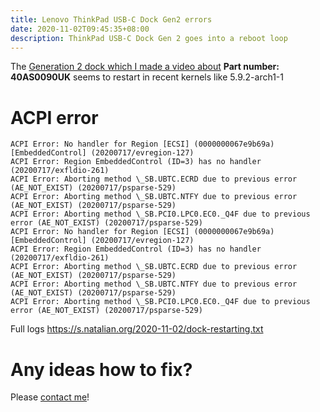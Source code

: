 ```yaml
---
title: Lenovo ThinkPad USB-C Dock Gen2 errors
date: 2020-11-02T09:45:35+08:00
description: ThinkPad USB-C Dock Gen 2 goes into a reboot loop
---
```


The [Generation 2 dock which I made a video
about](https://youtu.be/rFZ4QOLZG10) **Part number:  40AS0090UK** seems to
restart in recent kernels like 5.9.2-arch1-1


# ACPI error

	ACPI Error: No handler for Region [ECSI] (0000000067e9b69a) [EmbeddedControl] (20200717/evregion-127)
	ACPI Error: Region EmbeddedControl (ID=3) has no handler (20200717/exfldio-261)
	ACPI Error: Aborting method \_SB.UBTC.ECRD due to previous error (AE_NOT_EXIST) (20200717/psparse-529)
	ACPI Error: Aborting method \_SB.UBTC.NTFY due to previous error (AE_NOT_EXIST) (20200717/psparse-529)
	ACPI Error: Aborting method \_SB.PCI0.LPC0.EC0._Q4F due to previous error (AE_NOT_EXIST) (20200717/psparse-529)
	ACPI Error: No handler for Region [ECSI] (0000000067e9b69a) [EmbeddedControl] (20200717/evregion-127)
	ACPI Error: Region EmbeddedControl (ID=3) has no handler (20200717/exfldio-261)
	ACPI Error: Aborting method \_SB.UBTC.ECRD due to previous error (AE_NOT_EXIST) (20200717/psparse-529)
	ACPI Error: Aborting method \_SB.UBTC.NTFY due to previous error (AE_NOT_EXIST) (20200717/psparse-529)
	ACPI Error: Aborting method \_SB.PCI0.LPC0.EC0._Q4F due to previous error (AE_NOT_EXIST) (20200717/psparse-529)


Full logs https://s.natalian.org/2020-11-02/dock-restarting.txt


# Any ideas how to fix?

Please [contact me](https://hendry.iki.fi/)!
